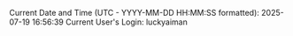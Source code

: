 Current Date and Time (UTC - YYYY-MM-DD HH:MM:SS formatted): 2025-07-19 16:56:39
Current User's Login: luckyaiman
